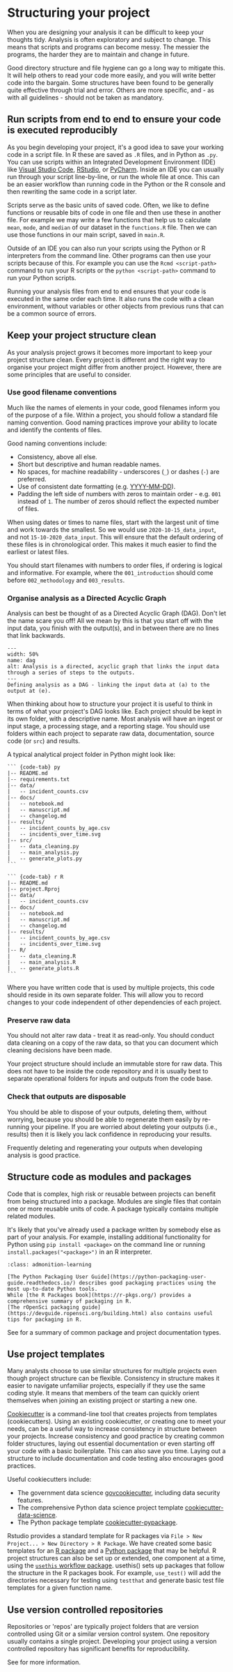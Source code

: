 # Structuring your project

When you are designing your analysis it can be difficult to keep your thoughts tidy.
Analysis is often exploratory and subject to change.
This means that scripts and programs can become messy.
The messier the programs, the harder they are to maintain and change in future.

Good directory structure and file hygiene can go a long way to mitigate this.
It will help others to read your code more easily, and you will write better code into the bargain.
Some structures have been found to be generally quite effective through trial and error.
Others are more specific, and - as with all guidelines - should not be taken as mandatory.


## Run scripts from end to end to ensure your code is executed reproducibly

As you begin developing your project, it's a good idea to save your working code in a script file.
In R these are saved as `.R` files, and in Python as `.py`.
You can use scripts within an Integrated Development Environment (IDE) like
[Visual Studio Code](https://code.visualstudio.com/), [RStudio](https://rstudio.com/), or [PyCharm](https://www.jetbrains.com/pycharm/).
Inside an IDE you can usually run through your script line-by-line, or run the whole file at once.
This can be an easier workflow than running code in the Python or the R console and then rewriting the same code in a script later.

Scripts serve as the basic units of saved code.
Often, we like to define functions or reusable bits of code in one file and then use these in another file.
For example we may write a few functions that help us to calculate `mean`, `mode`, and `median` of our dataset in the `functions.R` file.
Then we can use those functions in our main script, saved in `main.R`.

Outside of an IDE you can also run your scripts using the Python or R interpreters from the command line.
Other programs can then use your scripts because of this.
For example you can use the `Rcmd <script-path>` command to run your R scripts or the `python <script-path>` command to run your Python scripts.

Running your analysis files from end to end ensures that your code is executed in the same order each time.
It also runs the code with a clean environment, without variables or other objects from previous runs that can be a common source of errors.


## Keep your project structure clean

As your analysis project grows it becomes more important to keep your project structure clean.
Every project is different and the right way to organise your project might differ from another project.
However, there are some principles that are useful to consider.


### Use good filename conventions

Much like the names of elements in your code, good filenames inform you of the purpose of a file.
Within a project, you should follow a standard file naming convention.
Good naming practices improve your ability to locate and identify the contents of files.

Good naming conventions include:

* Consistency, above all else.
* Short but descriptive and human readable names.
* No spaces, for machine readability - underscores (`_`) or dashes (`-`) are preferred.
* Use of consistent date formatting (e.g. [YYYY-MM-DD](https://en.wikipedia.org/wiki/ISO_8601)).
* Padding the left side of numbers with zeros to maintain order -  e.g. `001` instead of `1`. The number of zeros should reflect the expected number of files.

When using dates or times to name files, start with the largest unit of time and work towards the smallest.
So we would use `2020-10-15_data_input`, and not `15-10-2020_data_input`.
This will ensure that the default ordering of these files is in chronological order.
This makes it much easier to find the earliest or latest files.

You should start filenames with numbers to order files, if ordering is logical and informative.
For example, where the `001_introduction` should come before `002_methodology` and `003_results`.


### Organise analysis as a Directed Acyclic Graph

Analysis can best be thought of as a Directed Acyclic Graph (DAG).
Don't let the name scare you off!
All we mean by this is that you start off with the input data, you finish with the output(s), and in between there are no lines that link backwards.

```{figure} https://upload.wikimedia.org/wikipedia/commons/thumb/f/fe/Tred-G.svg/800px-Tred-G.svg.png
---
width: 50%
name: dag
alt: Analysis is a directed, acyclic graph that links the input data through a series of steps to the outputs.
---
Defining analysis as a DAG - linking the input data at (a) to the output at (e).
```

When thinking about how to structure your project it is useful to think in terms of what your project's DAG looks like.
Each project should be kept in its own folder, with a descriptive name.
Most analysis will have an ingest or input stage, a processing stage, and a reporting stage.
You should use folders within each project to separate raw data, documentation, source code (or `src`) and results.

A typical analytical project folder in Python might look like:

```` {tabs}
``` {code-tab} py
|-- README.md
|-- requirements.txt
|-- data/
|   -- incident_counts.csv
|-- docs/
|   -- notebook.md
|   -- manuscript.md
|   -- changelog.md
|-- results/
|   -- incident_counts_by_age.csv
|   -- incidents_over_time.svg
|-- src/
|   -- data_cleaning.py
|   -- main_analysis.py
|   -- generate_plots.py
```

``` {code-tab} r R
|-- README.md
|-- project.Rproj
|-- data/
|   -- incident_counts.csv
|-- docs/
|   -- notebook.md
|   -- manuscript.md
|   -- changelog.md
|-- results/
|   -- incident_counts_by_age.csv
|   -- incidents_over_time.svg
|-- R/
|   -- data_cleaning.R
|   -- main_analysis.R
|   -- generate_plots.R
```
```` 

Where you have written code that is used by multiple projects, this code should reside in its own separate folder.
This will allow you to record changes to your code independent of other dependencies of each project.


### Preserve raw data

You should not alter raw data - treat it as read-only.
You should conduct data cleaning on a copy of the raw data, so that you can document which cleaning decisions have been made.

Your project structure should include an immutable store for raw data. This does not have to be inside the code repository and it is usually best to separate operational folders for inputs and outputs from the code base.


### Check that outputs are disposable

You should be able to dispose of your outputs, deleting them, without worrying, because you should be able to regenerate them easily by re-running your pipeline.
If you are worried about deleting your outputs (i.e., results) then it is likely you lack confidence in reproducing your results.

Frequently deleting and regenerating your outputs when developing analysis is good practice.


## Structure code as modules and packages

Code that is complex, high risk or reusable between projects can benefit from being structured into a package.
Modules are single files that contain one or more reusable units of code.
A package typically contains multiple related modules.

It's likely that you've already used a package written by somebody else as part of your analysis.
For example, installing additional functionality for Python using `pip install <package>` on the command line or
running `install.packages("<package>")` in an R interpreter.

```{admonition} Key Learning
:class: admonition-learning

[The Python Packaging User Guide](https://python-packaging-user-guide.readthedocs.io/) describes good packaging practices using the most up-to-date Python tools.
While [the R Packages book](https://r-pkgs.org/) provides a comprehensive summary of packaging in R.
[The rOpenSci packaging guide](https://devguide.ropensci.org/building.html) also contains useful tips for packaging in R.
```

See [](project_documentation.md) for a summary of common package and project documentation types.


## Use project templates

Many analysts choose to use similar structures for multiple projects even though project structure can be flexible.
Consistency in structure makes it easier to navigate unfamiliar projects, especially if they use the same coding style.
It means that members of the team can quickly orient themselves when joining an existing project or starting a new one.

[Cookiecutter](https://github.com/cookiecutter/cookiecutter) is a command-line tool that creates projects from templates (cookiecutters).
Using an existing cookiecutter, or creating one to meet your needs, can be a useful way to increase consistency in structure between your projects.
Increase consistency and good practice by creating common folder structures, laying out essential documentation or even starting off your code with a basic boilerplate.
This can also save you time. Laying out a structure to include documentation and code testing also encourages  good practices.

Useful cookiecutters include:

* The government data science [govcookiecutter](https://github.com/ukgovdatascience/govcookiecutter), including data security features.
* The comprehensive Python data science project template [cookiecutter-data-science](http://drivendata.github.io/cookiecutter-data-science/).
* The Python package template [cookiecutter-pypackage](https://cookiecutter-pypackage.readthedocs.io/en/latest/).

Rstudio provides a standard template for R packages via `File > New Project... > New Directory > R Package`.
We have created some basic templates for an [R package](https://github.com/best-practice-and-impact/example-package-r)
and a [Python package](https://github.com/best-practice-and-impact/example-package-python) that may be helpful.
R project structures can also be set up or extended, one component at a time, using the [`usethis` workflow package](https://usethis.r-lib.org/). usethis() sets up packages that follow the structure in the R packages book.
For example, `use_test()` will add the directories necessary for testing using `testthat` and generate basic test file templates for a given function name.


## Use version controlled repositories

Repositories or 'repos' are typically project folders that are version controlled using Git or a similar version control system.
One repository usually contains a single project.
Developing your project using a version controlled repository has significant benefits for reproducibility.

See [](version_control.md) for more information.
